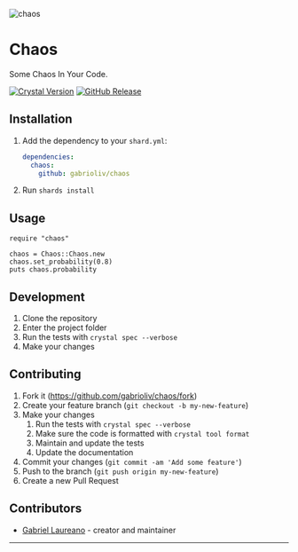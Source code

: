 
![chaos](https://repository-images.githubusercontent.com/890686002/646de726-363a-408a-af43-d5e1612b6b5c)

# Chaos

Some Chaos In Your Code.

[![Crystal Version](https://img.shields.io/badge/Crystal-1.14.0-black?logo=crystal)](https://crystal-lang.org/)
[![GitHub Release](https://img.shields.io/github/v/release/gabrioliv/chaos?display_name=release&logo=crystal&color=white)](https://github.com/GabriOliv/chaos/releases)

## Installation

1. Add the dependency to your `shard.yml`:

   ```yaml
   dependencies:
     chaos:
       github: gabrioliv/chaos
   ```

2. Run `shards install`

## Usage

```crystal
require "chaos"

chaos = Chaos::Chaos.new
chaos.set_probability(0.8)
puts chaos.probability
```

## Development

1. Clone the repository
2. Enter the project folder
3. Run the tests with `crystal spec --verbose`
4. Make your changes

## Contributing

1. Fork it (<https://github.com/gabrioliv/chaos/fork>)
2. Create your feature branch (`git checkout -b my-new-feature`)
3. Make your changes
	1. Run the tests with `crystal spec --verbose`
	2. Make sure the code is formatted with `crystal tool format`
	3. Maintain and update the tests
	4. Update the documentation
4. Commit your changes (`git commit -am 'Add some feature'`)
5. Push to the branch (`git push origin my-new-feature`)
6. Create a new Pull Request

## Contributors

- [Gabriel Laureano](https://github.com/GabriOliv) - creator and maintainer

---

